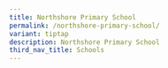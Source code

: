 ```yaml
---
title: Northshore Primary School
permalink: /northshore-primary-school/
variant: tiptap
description: Northshore Primary School
third_nav_title: Schools
---
```


